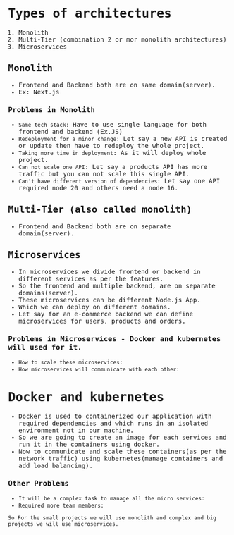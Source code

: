 <samp>

# Types of architectures

1. Monolith
2. Multi-Tier (combination 2 or mor monolith architectures)
3. Microservices

## Monolith

- Frontend and Backend both are on same domain(server).
- Ex: Next.js

### Problems in Monolith

- `Same tech stack:` Have to use single language for both frontend and backend (Ex.JS)
- `Redeployment for a minor change:` Let say a new API is created or update then have to redeploy the whole project.
- `Taking more time in deployment`: As it will deploy whole project.
- `Can not scale one API`: Let say a products API has more traffic but you can not scale this single API.
- `Can't have different version of dependencies:` Let say one API required node 20 and others need a node 16.

## Multi-Tier (also called monolith)

- Frontend and Backend both are on separate domain(server).

## Microservices

- In microservices we divide frontend or backend in different services as per the features.
- So the frontend and multiple backend, are on separate domains(server).
- These microservices can be different Node.js App.
- Which we can deploy on different domains.
- Let say for an e-commerce backend we can define microservices for users, products and orders.

### Problems in Microservices - Docker and kubernetes will used for it.

- `How to scale these microservices:`
- `How microservices will communicate with each other:`

# Docker and kubernetes

- Docker is used to containerized our application with required dependencies and which runs in an isolated environment not in our machine.
- So we are going to create an image for each services and run it in the containers using docker.
- Now to communicate and scale these containers(as per the network traffic) using kubernetes(manage containers and add load balancing).

### Other Problems

- `It will be a complex task to manage all the micro services:`
- `Required more team members:`

```
So For the small projects we will use monolith and complex and big projects we will use microservices.
```

</samp>
